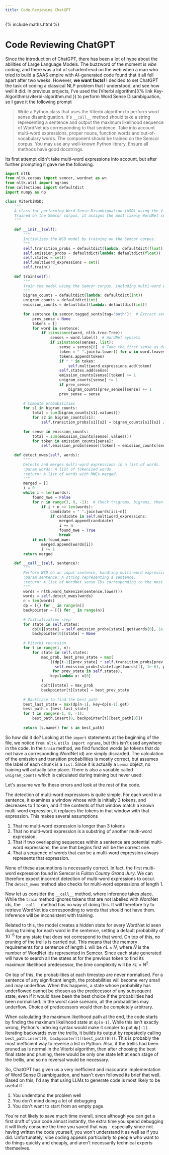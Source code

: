 ```yaml
---
title: Code Reviewing ChatGPT
---
```


{% include maths.html %}

# Code Reviewing ChatGPT 
Since the introduction of ChatGPT, there has been a lot of hype about the abilities of Large Language Models. The buzzword of the moment is *vibe coding*, and there was a lot of schadenfreud on the web when a man who tried to build a SAAS empire with AI-generated code found that it all fell apart after two weeks. However, **we want facts!** I decided to set ChatGPT the task of coding a classical NLP problem that I understood, and see how well it did. In previous projects, I've used the [Viterbi algorithm]({% link Key-Algorithms/viterbi-algorithm.md }) to perform Word Sense Disambiguation, so I gave it the following prompt

> Write a Python class that uses the Viterbi algorithm to perform word sense disambiguation. It's `__call__` method should take a string representing a sentence and output the 
> maximum likelihood sequence of WordNet ids corresponding to that sentence. Take into account multi-word expressions, proper nouns, function words and out-of-vocabulary words. The 
> component should be trained on the Semcor corpus. You may use any well-known Python library. Ensure all methods have good docstrings.

Its first attempt didn't take multi-word expressions into account, but after further prompting it gave me the following.

```python
import nltk
from nltk.corpus import semcor, wordnet as wn
from nltk.util import ngrams
from collections import defaultdict
import numpy as np

class ViterbiWSD:
    """
    A class for performing Word Sense Disambiguation (WSD) using the Viterbi algorithm.
    Trained on the Semcor corpus, it assigns the most likely WordNet senses to words in a sentence.
    """
    
    def __init__(self):
        """
        Initializes the WSD model by training on the Semcor corpus.
        """
        self.transition_probs = defaultdict(lambda: defaultdict(float))
        self.emission_probs = defaultdict(lambda: defaultdict(float))
        self.states = set()
        self.multiword_expressions = set()
        self.train()
    
    def train(self):
        """
        Train the model using the Semcor corpus, including multi-word expressions.
        """
        bigram_counts = defaultdict(lambda: defaultdict(int))
        unigram_counts = defaultdict(int)
        emission_counts = defaultdict(lambda: defaultdict(int))
        
        for sentence in semcor.tagged_sents(tag='both'):  # Extract senses and words
            prev_sense = None
            tokens = []
            for word in sentence:
                if isinstance(word, nltk.tree.Tree):
                    senses = word.label()  # WordNet synsets
                    if isinstance(senses, list):
                        sense = senses[0]  # Take the first sense as default
                        token = " ".join(w.lower() for w in word.leaves())
                        tokens.append(token)
                        if " " in token:
                            self.multiword_expressions.add(token)
                        self.states.add(sense)
                        emission_counts[sense][token] += 1
                        unigram_counts[sense] += 1
                        if prev_sense:
                            bigram_counts[prev_sense][sense] += 1
                        prev_sense = sense
        
        # Compute probabilities
        for s1 in bigram_counts:
            total = sum(bigram_counts[s1].values())
            for s2 in bigram_counts[s1]:
                self.transition_probs[s1][s2] = bigram_counts[s1][s2] / total
        
        for sense in emission_counts:
            total = sum(emission_counts[sense].values())
            for token in emission_counts[sense]:
                self.emission_probs[sense][token] = emission_counts[sense][token] / total
    
    def detect_mwes(self, words):
        """
        Detects and merges multi-word expressions in a list of words.
        :param words: A list of tokenized words.
        :return: A list of words with MWEs merged.
        """
        merged = []
        i = 0
        while i < len(words):
            found_mwe = False
            for n in range(3, 0, -1):  # Check trigrams, bigrams, then unigrams
                if i + n <= len(words):
                    candidate = " ".join(words[i:i+n])
                    if candidate in self.multiword_expressions:
                        merged.append(candidate)
                        i += n
                        found_mwe = True
                        break
            if not found_mwe:
                merged.append(words[i])
                i += 1
        return merged
    
    def __call__(self, sentence):
        """
        Perform WSD on an input sentence, handling multi-word expressions.
        :param sentence: A string representing a sentence.
        :return: A list of WordNet sense IDs corresponding to the most likely sequence.
        """
        words = nltk.word_tokenize(sentence.lower())
        words = self.detect_mwes(words)
        n = len(words)
        dp = [{} for _ in range(n)]
        backpointer = [{} for _ in range(n)]
        
        # Initialization step
        for state in self.states:
            dp[0][state] = self.emission_probs[state].get(words[0], 1e-6)
            backpointer[0][state] = None
        
        # Viterbi recursion
        for t in range(1, n):
            for state in self.states:
                max_prob, best_prev_state = max(
                    ((dp[t-1][prev_state] * self.transition_probs[prev_state].get(state, 1e-6) *
                      self.emission_probs[state].get(words[t], 1e-6), prev_state)
                     for prev_state in self.states),
                    key=lambda x: x[0]
                )
                dp[t][state] = max_prob
                backpointer[t][state] = best_prev_state
        
        # Backtrace to find the best path
        best_last_state = max(dp[n-1], key=dp[n-1].get)
        best_path = [best_last_state]
        for t in range(n-1, 0, -1):
            best_path.insert(0, backpointer[t][best_path[0]])
        
        return [s.name() for s in best_path]
```

So how did it do? Looking at the `import` statements at the beginning of the file, we notice `from nltk.utils import ngrams`, but this isn't used anywhere in the code. In the `train` method, we find function words (*ie* tokens that do not have a corresponding WordNet id) are simply discarded. The calculation of the emission and transition probabilities is mostly correct, but assumes the label of each chunk is a `list`. Since it is actually a `Lemma` object, no training will actually take place. There is also a variable called `unigram_counts` which is calculated during training but never used. 

Let's assume we fix these errors and look at the rest of the code.

The detection of multi-word expressions is quite simple. For each word in a sentence, it examines a window whose with is initially 3 tokens, and decreases to 1 token, and if the contents of that window match a known multi-word expression, it replaces the tokens in that window with that expression. This makes several assumptions
1. That no multi-word expression is longer than 3 tokens
2. That no multi-word expression is a substring of another multi-word expression.
3. That if two overlapping sequences within a sentence are potential multi-word expressions, the one that begins first will be the correct one.
4. That a sequence of words that can be a multi-word expression always represents that expression.

None of these assumptions is necessarily correct. In fact, the first multi-word expression found in Semcor is *Fulton County Grand Jury*. We can therefore expect incorrect detection of multi-word expressions to occur. The `detect_mwes` method also checks for multi-word expressions of length 1.

Now let us consider the `__call__` method, where inference takes place. While the `train` method ignores tokens that are not labelled with WordNet ids, the `__call__` method has no way of doing this. It will therefore try to retrieve WordNet ids corresponding to words that should not have them. Inference will be inconsistent with training.

Related to this, the model creates a hidden state for every WordNet id seen during training for each word in the sentence, setting a default probability of $10^{-6}$ for any state that does not correspond to that word. On top of this, no pruning of the trellis is carried out. This means that the memory requirements for a sentence of length $L$ will be $\mathcal{O} L \times N$, where $N$ is the number of WordNet ids represented in Semcor. Since each state generated will have to search all the states at for the previous token to find its maximum likelihood predecessor, the time complexity will be $\mathcal{O} L \times N^{2}$.

On top of this, the probabilities at each timestep are never normalised. For a sentence of any significant length, the probabilities will become very small and may underflow. When this happens, a state whose probability has underflowed cannot be chosen as the predecessor of any subsequent state, even if it would have been the best choice if the probabilities had been normalised. In the worst case scenario, all the probabilities may underflow. Choice of predecessors would then be completely arbitrary.

When calculating the maximum likelihood path at the end, the code starts by finding the maximum likelihood state at `dp[n-1]`. While this isn't exactly wrong, Python's indexing syntax would make it simpler to put `dp[-1]`. Iterating backwards over the trellis, it builds its output by repeatedly calling `best_path.insert(0, backpointer[t][best_path[0]])`. This is probably the most inefficient way to reverse a list in Python. Also, if the trellis had been pruned as is normal in the Viterbi algorithm, then after choosing the best final state and pruning, there would be only one state left at each stage of the trellis, and so no reversal would be necessary.

So, ChatGPT has given us a very inefficient and inaccurate implementation of Word Sense Disambiguation, and hasn't even followed its brief that well. Based on this, I'd say that using LLMs to generate code is most likely to be useful if
1. You understand the problem well
2. You don't mind doing a lot of debugging
3. You don't want to start from an empty page.

You're not likely to save much time overall, since although you can get a first draft of your code almost instantly, the extra time you spend debugging it will likely consume the time you saved that way - especially since not having written the code yourself, you won't understand it as well as if you did. Unfortunately, vibe coding appeals particularly to people who want to do things quickly and cheaply, and aren't necessarily technical experts themselves.

